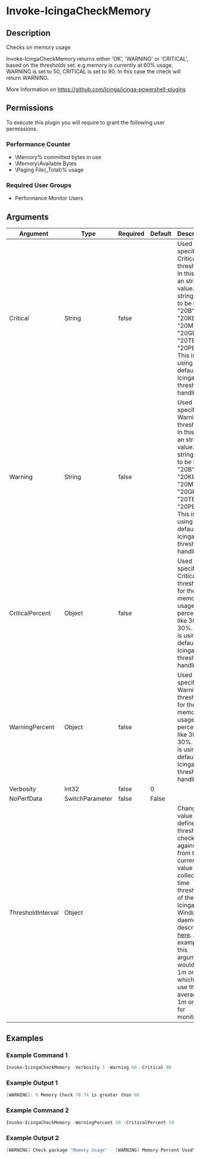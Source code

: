 
# Invoke-IcingaCheckMemory

## Description

Checks on memory usage

Invoke-IcingaCheckMemory returns either 'OK', 'WARNING' or 'CRITICAL', based on the thresholds set.
e.g memory is currently at 60% usage, WARNING is set to 50, CRITICAL is set to 90. In this case the check will return WARNING.

More Information on https://github.com/Icinga/icinga-powershell-plugins

## Permissions

To execute this plugin you will require to grant the following user permissions.

### Performance Counter

* \Memory\% committed bytes in use
* \Memory\Available Bytes
* \Paging File(_Total)\% usage

### Required User Groups

* Performance Monitor Users

## Arguments

| Argument | Type | Required | Default | Description |
| ---      | ---  | ---      | ---     | ---         |
| Critical | String | false |  | Used to specify a Critical threshold. In this case an string value. The string has to be like, "20B", "20KB", "20MB", "20GB", "20TB", "20PB" This is using the default Icinga threshold handling. |
| Warning | String | false |  | Used to specify a Warning threshold. In this case an string value. The string has to be like, "20B", "20KB", "20MB", "20GB", "20TB", "20PB" This is using the default Icinga threshold handling. |
| CriticalPercent | Object | false |  | Used to specify a Critical threshold for the memory usage in percent, like 30 for 30%. This is using the default Icinga threshold handling. |
| WarningPercent | Object | false |  | Used to specify a Warning threshold for the memory usage in percent, like 30 for 30%. This is using the default Icinga threshold handling. |
| Verbosity | Int32 | false | 0 |  |
| NoPerfData | SwitchParameter | false | False |  |
| ThresholdInterval | Object |  |  | Change the value your defined threshold checks against from the current value to a collected time threshold of the Icinga for Windows daemon, as described [here](https://icinga.com/docs/icinga-for-windows/latest/doc/service/10-Register-Service-Checks/). An example for this argument would be 1m or 15m which will use the average of 1m or 15m for monitoring. |

## Examples

### Example Command 1

```powershell
Invoke-IcingaCheckMemory -Verbosity 3 -Warning 60 -Critical 80
```

### Example Output 1

```powershell
[WARNING]: % Memory Check 78.74 is greater than 60
```

### Example Command 2

```powershell
Invoke-IcingaCheckMemory -WarningPercent 30 -CriticalPercent 50
```

### Example Output 2

```powershell
[WARNING] Check package "Memory Usage" - [WARNING] Memory Percent Used\_ [WARNING] Memory Percent Used: Value "48.07%" is greater than threshold "30%"| 'memory_percent_used'=48.07%;0:30;0:50;0;100 'used_bytes'=3.85GB;;;0;81
```
